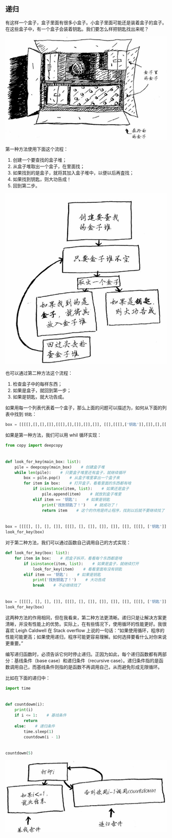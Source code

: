 ## 递归

有这样一个盒子，盒子里面有很多小盒子。小盒子里面可能还是装着盒子的盒子。在这些盒子中，有一个盒子会装着钥匙。我们要怎么样把钥匙找出来呢？

![1582192271970](grokking-algorithms-recursion.assets/1582192271970.png)

第一种方法使用下面这个流程：

1. 创建一个要查找的盒子堆；
2. 从盒子堆取出一个盒子，在里面找；
3. 如果找到的是盒子，就将其加入盒子堆中，以便以后再査找；
4. 如果找到钥匙，则大功告成！
5. 回到第二步。

![1582192352922](grokking-algorithms-recursion.assets/1582192352922.png)

也可以通过第二种方法这个流程：

1. 检查盒子中的每样东西；
2. 如果是盒子，就回到第一步；
3. 如果是钥匙，就大功告成。

如果用每一个列表代表着一个盒子，那么上面的问题可以描述为，如何从下面的列表中找到 `钥匙`：

```python
box = [[[[],[],[],[]],[[[],[],[]],[]],[]], [[],[[[],['钥匙']],[]],[],[[],[]]],[[],[],[[],[]]]]
```

如果是第一种方法，我们可以用 whil 循环实现：

```python
from copy import deepcopy


def look_for_key(main_box: list):
    pile = deepcopy(main_box)    # 创建盒子堆
    while len(pile):    # 只要盒子堆里还有盒子，就继续循环
        box = pile.pop()    # 从盒子堆里拿出一个盒子来
        for item in box:    # 打开盒子，看看里面的东西都有啥
            if isinstance(item, list):    # 如果还是盒子
                pile.append(item)    # 就放到盒子堆里
            elif item == '钥匙':    # 如果是钥匙
                print('找到钥匙了！')    # 就成功了！
                return item    # 这个的作用是终止程序，找到以后就不要继续找了


box = [[[[], [], [], []], [[[], [], []], []], []], [[], [[[], ['钥匙']], []], [], [[], []]], [[], [], [[], []]]]
look_for_key(box)
```

对于第二种方法，我们可以通过函数自己调用自己的方式实现：

```python
def look_for_key(box: list):
    for item in box:    # 把盒子拆开，看看每个东西都是啥
        if isinstance(item, list):    # 如果是盒子，就继续打开
            look_for_key(item)    # 看看里面有没有钥匙
        elif item == '钥匙':    # 如果是钥匙
            print('找到钥匙了！')    # 大功告成
            break    # 不必继续找了


box = [[[[], [], [], []], [[[], [], []], []], []], [[], [[[], ['钥匙']], []], [], [[], []]], [[], [], [[], []]]]
look_for_key(box)
```

这两种方法的作用相同，但在我看来，第二种方法更清晰。递归只是让解决方案更清晰，并没有性能上的优势。实际上，在有些情况下，使用循环的性能更好。我很喜欢 Leigh Caldwell 在 Stack overflow 上说的一句话：“如果使用循环，程序的性能可能更高；如果使用递归，程序可能更容易理解。如何选择要看什么对你来说更重要。”

编写递归函数时，必须告诉它何时停止递归。正因为如此，每个递归函数都有两部分：基线条件（base case）和递归条件（recursive case）。递归条件指的是函数调用自己，而基线条件则指的是函数不再调用自己，从而避免形成无限循环。

比如在下面的递归中：

```python
import time


def countdowm(i):
    print(i)
    if i <= 1:    # 基线条件
        return
    else:    # 递归条件
        time.sleep(1)
        countdowm(i - 1)


countdowm(5)
```

![1582193982186](grokking-algorithms-recursion.assets/1582193982186.png)